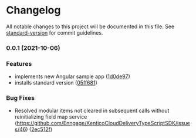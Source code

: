 # Changelog

All notable changes to this project will be documented in this file. See [standard-version](https://github.com/conventional-changelog/standard-version) for commit guidelines.

### 0.0.1 (2021-10-06)


### Features

* implements new Angular sample app ([1d0de97](https://github.com/Enngage/KenticoKontentSampleAngularApp/commit/1d0de97ab1b9ba02e2ea7ce39e14c9e2e0a97487))
* installs standard version ([05ff681](https://github.com/Enngage/KenticoKontentSampleAngularApp/commit/05ff6815d68092351217eccb1cb14f3752c54306))


### Bug Fixes

* Resolved modular items not cleared in subsequent calls without reinitializing field map service  (https://github.com/Enngage/KenticoCloudDeliveryTypeScriptSDK/issues/46) ([2ec512f](https://github.com/Enngage/KenticoKontentSampleAngularApp/commit/2ec512f218d66c8fa2e3532386bd7b10cf94807b))
